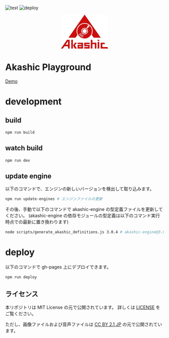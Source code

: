 ![test](https://github.com/akashic-games/playground/workflows/test/badge.svg?branch=main)
![deploy](https://github.com/akashic-games/playground/workflows/deploy/badge.svg?branch=main)

<p align="center">
<img src="https://raw.githubusercontent.com/akashic-games/playground/main/img/akashic.png" />
</p>

# Akashic Playground

[Demo](https://akashic-games.github.io/playground/#/presets/default)

# development

## build

```sh
npm run build
```

## watch build

```sh
npm run dev
```

## update engine

以下のコマンドで、エンジンの新しいバージョンを検出して取り込みます。

```sh
npm run update-engines # エンジンファイルの更新
```

その後、手動で以下のコマンドで akashic-engine の型定義ファイルを更新してください。
(akashic-engine の依存モジュールの型定義は以下のコマンド実行時点での最新に置き換わります)

```sh
node scripts/generate_akashic_definitions.js 3.0.4 # akashic-engine@3.0.4 の型定義を生成する場合
```

# deploy

以下のコマンドで gh-pages 上にデプロイできます。

```sh
npm run deploy
```

## ライセンス
本リポジトリは MIT License の元で公開されています。
詳しくは [LICENSE](./LICENSE) をご覧ください。

ただし、画像ファイルおよび音声ファイルは
[CC BY 2.1 JP](https://creativecommons.org/licenses/by/2.1/jp/) の元で公開されています。
